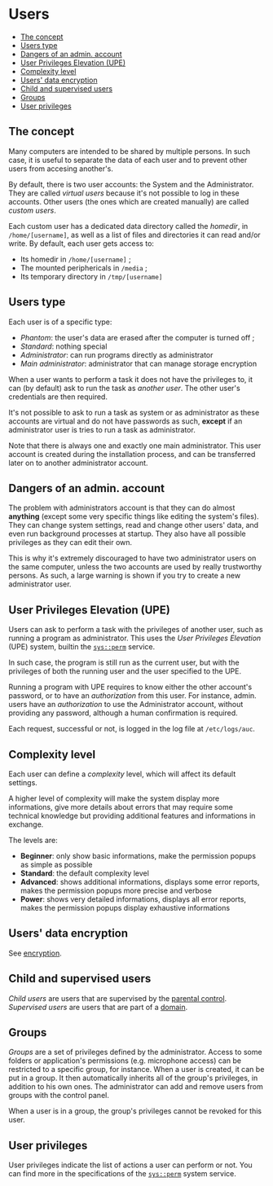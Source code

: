 # Users

- [The concept](#the-concept)
- [Users type](#users-type)
- [Dangers of an admin. account](#dangers-of-an-admin-account)
- [User Privileges Elevation (UPE)](#user-privileges-elevation-upe)
- [Complexity level](#complexity-level)
- [Users' data encryption](#users-data-encryption)
- [Child and supervised users](#child-and-supervised-users)
- [Groups](#groups)
- [User privileges](#user-privileges)

## The concept

Many computers are intended to be shared by multiple persons. In such case, it is useful to separate the data of each user and to prevent other users from accesing another's.

By default, there is two user accounts: the System and the Administrator. They are called _virtual users_ because it's not possible to log in these accounts. Other users (the ones which are created manually) are called _custom users_.

Each custom user has a dedicated data directory called the _homedir_, in `/home/[username]`, as well as a list of files and directories it can read and/or write. By default, each user gets access to:

- Its homedir in `/home/[username]` ;
- The mounted periphericals in `/media` ;
- Its temporary directory in `/tmp/[username]`

## Users type

Each user is of a specific type:

- _Phantom_: the user's data are erased after the computer is turned off ;
- _Standard_: nothing special
- _Administrator_: can run programs directly as administrator
- _Main administrator_: administrator that can manage storage encryption

When a user wants to perform a task it does not have the privileges to, it can (by default) ask to run the task as _another user_. The other user's credentials are then required.

It's not possible to ask to run a task as system or as administrator as these accounts are virtual and do not have passwords as such, **except** if an administrator user is tries to run a task as administrator.

Note that there is always one and exactly one main administrator. This user account is created during the installation process, and can be transferred later on to another administrator account.

## Dangers of an admin. account

The problem with administrators account is that they can do almost **anything** (except some very specific things like editing the system's files). They can change system settings, read and change other users' data, and even run background processes at startup. They also have all possible privileges as they can edit their own.

This is why it's extremely discouraged to have two administrator users on the same computer, unless the two accounts are used by really trustworthy persons. As such, a large warning is shown if you try to create a new administrator user.

## User Privileges Elevation (UPE)

Users can ask to perform a task with the privileges of another user, such as running a program as administrator. This uses the _User Privileges Elevation_ (UPE) system, builtin the [`sys::perm`](../specs/system-services/perm.md) service.

In such case, the program is still run as the current user, but with the privileges of both the running user and the user specified to the UPE.

Running a program with UPE requires to know either the other account's password, or to have an _authorization_ from this user. For instance, admin. users have an _authorization_ to use the Administrator account, without providing any password, although a human confirmation is required.

Each request, successful or not, is logged in the log file at `/etc/logs/auc`.

## Complexity level

Each user can define a _complexity_ level, which will affect its default settings.

A higher level of complexity will make the system display more informations, give more details about errors that may require some technical knowledge but providing additional features and informations in exchange.

The levels are:

- **Beginner**: only show basic informations, make the permission popups as simple as possible
- **Standard**: the default complexity level
- **Advanced**: shows additional informations, displays some error reports, makes the permission popups more precise and verbose
- **Power**: shows very detailed informations, displays all error reports, makes the permission popups display exhaustive informations

## Users' data encryption

See [encryption](../features/encryption.md).

## Child and supervised users

_Child users_ are users that are supervised by the [parental control](../features/parental-control.md).
_Supervised users_ are users that are part of a [domain](../features/domains.md).

## Groups

_Groups_ are a set of privileges defined by the administrator. Access to some folders or application's permissions (e.g. microphone access) can be restricted to a specific group, for instance.
When a user is created, it can be put in a group. It then automatically inherits all of the group's privileges, in addition to his own ones.
The administrator can add and remove users from groups with the control panel.

When a user is in a group, the group's privileges cannot be revoked for this user.

## User privileges

User privileges indicate the list of actions a user can perform or not. You can find more in the specifications of the [`sys::perm`](../specs/system-services/perm.md) system service.
